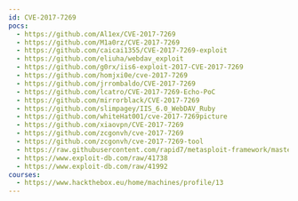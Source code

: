 ```yaml
---
id: CVE-2017-7269
pocs:
  - https://github.com/Al1ex/CVE-2017-7269
  - https://github.com/M1a0rz/CVE-2017-7269
  - https://github.com/caicai1355/CVE-2017-7269-exploit
  - https://github.com/eliuha/webdav_exploit
  - https://github.com/g0rx/iis6-exploit-2017-CVE-2017-7269
  - https://github.com/homjxi0e/cve-2017-7269
  - https://github.com/jrrombaldo/CVE-2017-7269
  - https://github.com/lcatro/CVE-2017-7269-Echo-PoC
  - https://github.com/mirrorblack/CVE-2017-7269
  - https://github.com/slimpagey/IIS_6.0_WebDAV_Ruby
  - https://github.com/whiteHat001/cve-2017-7269picture
  - https://github.com/xiaovpn/CVE-2017-7269
  - https://github.com/zcgonvh/cve-2017-7269
  - https://github.com/zcgonvh/cve-2017-7269-tool
  - https://raw.githubusercontent.com/rapid7/metasploit-framework/master/modules/exploits/windows/iis/iis_webdav_scstoragepathfromurl.rb
  - https://www.exploit-db.com/raw/41738
  - https://www.exploit-db.com/raw/41992
courses:
  - https://www.hackthebox.eu/home/machines/profile/13
---
```

